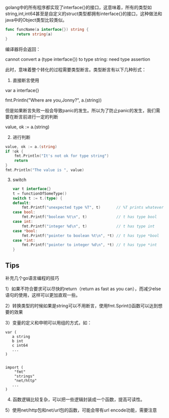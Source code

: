 golang中的所有程序都实现了interface{}的接口，这意味着，所有的类型如string,int,int64甚至是自定义的struct类型都拥有interface{}的接口，这种做法和java中的Object类型比较类似。

```go
func funcName(a interface{}) string {
     return string(a)
}
```

编译器将会返回：

cannot convert a (type interface{}) to type string: need type assertion

此时，意味着整个转化的过程需要类型断言。类型断言有以下几种形式：

1. 直接断言使用

var a interface{}

fmt.Println("Where are you,Jonny?", a.(string))

但是如果断言失败一般会导致panic的发生。所以为了防止panic的发生，我们需要在断言前进行一定的判断

value, ok := a.(string)



2. 进行判断

```go
value, ok := a.(string)
if !ok {
    fmt.Println("It's not ok for type string")
    return
}
fmt.Println("The value is ", value)
```



3. switch

   ```go
   var t interface{}
   t = functionOfSomeType()
   switch t := t.(type) {
   default:
       fmt.Printf("unexpected type %T", t)       // %T prints whatever type t has
   case bool:
       fmt.Printf("boolean %t\n", t)             // t has type bool
   case int:
       fmt.Printf("integer %d\n", t)             // t has type int
   case *bool:
       fmt.Printf("pointer to boolean %t\n", *t) // t has type *bool
   case *int:
       fmt.Printf("pointer to integer %d\n", *t) // t has type *int
   }
   ```

   

## Tips

补充几个go语言编程的技巧

1）如果不符合要求可以尽快的return（return as fast as you can），而减少else语句的使用，这样可以更加直观一些。

2）转换类型的时候如果是string可以不用断言，使用fmt.Sprint()函数可以达到想要的效果

3）变量的定义和申明可以用组的方式，如：

```
var (
   a string
   b int
   c int64
   ...
)


import (
    "fmt"
    "strings"
    "net/http"
   ...
)
```


4) 函数逻辑比较复杂，可以把一些逻辑封装成一个函数，提高可读性。

5）使用net/http包和net/url包的函数，可能会带有url encode功能，需要注意